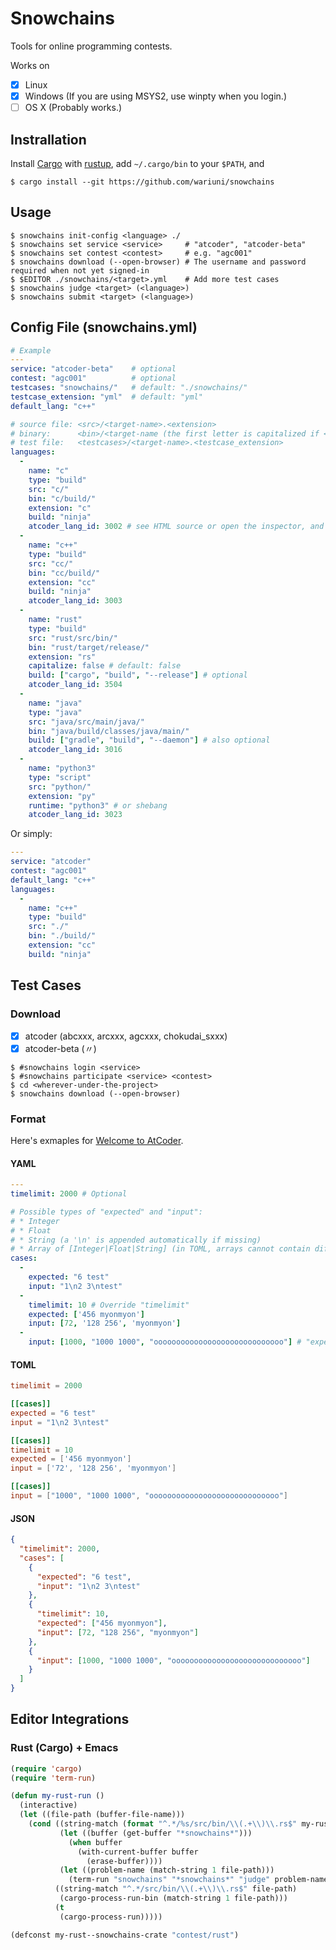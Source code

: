 # Snowchains

Tools for online programming contests.

Works on
- [x] Linux
- [x] Windows (If you are using MSYS2, use winpty when you login.)
- [ ] OS X (Probably works.)

## Instrallation

Install [Cargo](https://github.com/rust-lang/cargo) with
[rustup](https://github.com/rust-lang-nursery/rustup.rs),
add `~/.cargo/bin` to your `$PATH`, and

```console
$ cargo install --git https://github.com/wariuni/snowchains
```

## Usage

```console
$ snowchains init-config <language> ./
$ snowchains set service <service>     # "atcoder", "atcoder-beta"
$ snowchains set contest <contest>     # e.g. "agc001"
$ snowchains download (--open-browser) # The username and password required when not yet signed-in
$ $EDITOR ./snowchains/<target>.yml    # Add more test cases
$ snowchains judge <target> (<language>)
$ snowchains submit <target> (<language>)
```

## Config File (snowchains.yml)

```yaml
# Example
---
service: "atcoder-beta"    # optional
contest: "agc001"          # optional
testcases: "snowchains/"   # default: "./snowchains/"
testcase_extension: "yml"  # default: "yml"
default_lang: "c++"

# source file: <src>/<target-name>.<extension>
# binary:      <bin>/<target-name (the first letter is capitalized if <capitalize>)>(.[class|exe])
# test file:   <testcases>/<target-name>.<testcase_extension>
languages:
  -
    name: "c"
    type: "build"
    src: "c/"
    bin: "c/build/"
    extension: "c"
    build: "ninja"
    atcoder_lang_id: 3002 # see HTML source or open the inspector, and search by "option"
  -
    name: "c++"
    type: "build"
    src: "cc/"
    bin: "cc/build/"
    extension: "cc"
    build: "ninja"
    atcoder_lang_id: 3003
  -
    name: "rust"
    type: "build"
    src: "rust/src/bin/"
    bin: "rust/target/release/"
    extension: "rs"
    capitalize: false # default: false
    build: ["cargo", "build", "--release"] # optional
    atcoder_lang_id: 3504
  -
    name: "java"
    type: "java"
    src: "java/src/main/java/"
    bin: "java/build/classes/java/main/"
    build: ["gradle", "build", "--daemon"] # also optional
    atcoder_lang_id: 3016
  -
    name: "python3"
    type: "script"
    src: "python/"
    extension: "py"
    runtime: "python3" # or shebang
    atcoder_lang_id: 3023
```

Or simply:

```yaml
---
service: "atcoder"
contest: "agc001"
default_lang: "c++"
languages:
  -
    name: "c++"
    type: "build"
    src: "./"
    bin: "./build/"
    extension: "cc"
    build: "ninja"
```

## Test Cases

### Download

- [x] atcoder (abcxxx, arcxxx, agcxxx, chokudai_sxxx)
- [x] atcoder-beta (〃)

```console
$ #snowchains login <service>
$ #snowchains participate <service> <contest>
$ cd <wherever-under-the-project>
$ snowchains download (--open-browser)
```

### Format

Here's exmaples for [Welcome to AtCoder](https://beta.atcoder.jp/contests/practice/tasks/practice_1).

#### YAML
```yaml
---
timelimit: 2000 # Optional

# Possible types of "expected" and "input":
# * Integer
# * Float
# * String (a '\n' is appended automatically if missing)
# * Array of [Integer|Float|String] (in TOML, arrays cannot contain different types of data)
cases:
  -
    expected: "6 test"
    input: "1\n2 3\ntest"
  -
    timelimit: 10 # Override "timelimit"
    expected: ['456 myonmyon']
    input: [72, '128 256', 'myonmyon']
  -
    input: [1000, "1000 1000", "ooooooooooooooooooooooooooooo"] # "expected" is optional
```

#### TOML

```toml
timelimit = 2000

[[cases]]
expected = "6 test"
input = "1\n2 3\ntest"

[[cases]]
timelimit = 10
expected = ['456 myonmyon']
input = ['72', '128 256', 'myonmyon']

[[cases]]
input = ["1000", "1000 1000", "ooooooooooooooooooooooooooooo"]
```

#### JSON

```json
{
  "timelimit": 2000,
  "cases": [
    {
      "expected": "6 test",
      "input": "1\n2 3\ntest"
    },
    {
      "timelimit": 10,
      "expected": ["456 myonmyon"],
      "input": [72, "128 256", "myonmyon"]
    },
    {
      "input": [1000, "1000 1000", "ooooooooooooooooooooooooooooo"]
    }
  ]
}
```

## Editor Integrations

### Rust (Cargo) + Emacs

```lisp
(require 'cargo)
(require 'term-run)

(defun my-rust-run ()
  (interactive)
  (let ((file-path (buffer-file-name)))
    (cond ((string-match (format "^.*/%s/src/bin/\\(.+\\)\\.rs$" my-rust--snowchains-crate) file-path)
           (let ((buffer (get-buffer "*snowchains*")))
             (when buffer
               (with-current-buffer buffer
                 (erase-buffer))))
           (let ((problem-name (match-string 1 file-path)))
             (term-run "snowchains" "*snowchains*" "judge" problem-name "rust")))
          ((string-match "^.*/src/bin/\\(.+\\)\\.rs$" file-path)
           (cargo-process-run-bin (match-string 1 file-path)))
          (t
           (cargo-process-run)))))

(defconst my-rust--snowchains-crate "contest/rust")
```
